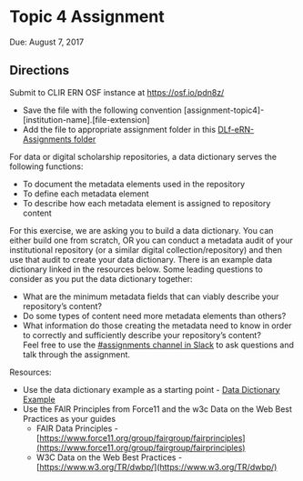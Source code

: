 # Topic 4 Assignment

Due: August 7, 2017

## Directions

Submit to CLIR ERN OSF instance at <https://osf.io/pdn8z/>
* Save the file with the following convention [assignment-topic4]-[institution-name].[file-extension]
* Add the file to appropriate assignment folder in this [DLf-eRN-Assignments folder](https://drive.google.com/drive/folders/0B00qDiMLT3XdeHlJZmFUQ2Z0NkE?usp=sharing)

For data or digital scholarship repositories, a data dictionary serves the following functions:
* To document the metadata elements used in the repository
* To define each metadata element
* To describe how each metadata element is assigned to repository content

For this exercise, we are asking you to build a data dictionary. You can either build one from scratch, OR you can conduct a metadata audit of your institutional repository (or a similar digital collection/repository) and then use that audit to create your data dictionary. There is an example data dictionary linked in the resources below. Some leading questions to consider as you put the data dictionary together:
* What are the minimum metadata fields that can viably describe your repository’s content? 
* Do some types of content need more metadata elements than others? 
* What information do those creating the metadata need to know in order to correctly and sufficiently describe your repository’s content?  
Feel free to use the [#assignments channel in Slack](https://eresearchnetwork.slack.com/messages/assignments/) to ask questions and talk through the assignment.

Resources:  
* Use the data dictionary example as a starting point - [Data Dictionary Example](https://docs.google.com/document/d/1e0CnBViTMQ39pwVr8pWb8v51rCsICGAowP0FQcKsKUA/edit?usp=sharing)
* Use the FAIR Principles from Force11 and the w3c Data on the Web Best Practices as your guides
  * FAIR Data Principles - [https://www.force11.org/group/fairgroup/fairprinciples](https://www.force11.org/group/fairgroup/fairprinciples)
  * W3C Data on the Web Best Practices - [https://www.w3.org/TR/dwbp/](https://www.w3.org/TR/dwbp/)
